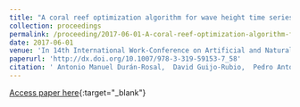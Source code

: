 ```yaml
---
title: "A coral reef optimization algorithm for wave height time series segmentation problems"
collection: proceedings
permalink: /proceeding/2017-06-01-A-coral-reef-optimization-algorithm-for-wave-height-time-series-segmentation-problems
date: 2017-06-01
venue: 'In 14th International Work-Conference on Artificial and Natural Neural Networks (IWANN2017)'
paperurl: 'http://dx.doi.org/10.1007/978-3-319-59153-7_58'
citation: ' Antonio Manuel Durán-Rosal,  David Guijo-Rubio,  Pedro Antonio Gutiérrez,  Sancho Salcedo-Sanz,  César Hervás-Martínez, &quot;A coral reef optimization algorithm for wave height time series segmentation problems.&quot; In 14th International Work-Conference on Artificial and Natural Neural Networks (IWANN2017), Lecture Notes in Computer Science (LNCS), Vol. 10305, 2017, Cádiz (Spain), pp.673-684.'
---
```

[Access paper here](http://dx.doi.org/10.1007/978-3-319-59153-7_58){:target="_blank"}

